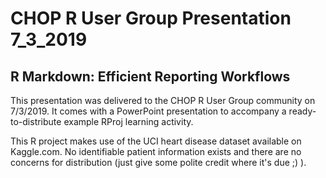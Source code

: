 # CHOP R User Group Presentation 7_3_2019

## R Markdown: Efficient Reporting Workflows

This presentation was delivered to the CHOP R User Group community on 7/3/2019. It comes with a PowerPoint presentation to accompany a ready-to-distribute example RProj learning activity. 

This R project makes use of the UCI heart disease dataset available on Kaggle.com. No identifiable patient information exists and there are no concerns for distribution (just give some polite credit where it's due ;) ).
